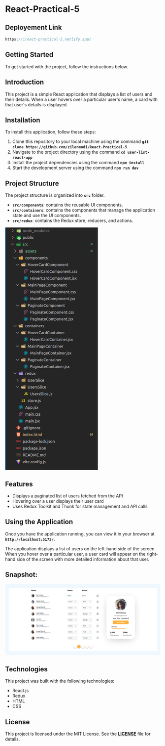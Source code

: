 # React-Practical-5

## Deployement Link

```jsx
https://ireact-practical-5.netlify.app/
```

## **Getting Started**

To get started with the project, follow the instructions below.

## **Introduction**

This project is a simple React application that displays a list of users and their details. When a user hovers over a particular user's name, a card with that user's details is displayed.

## **Installation**

To install this application, follow these steps:

1. Clone this repository to your local machine using the command **`git clone https://github.com/zilenmodi/React-Practical-5`**
2. Navigate to the project directory using the command **`cd user-list-react-app`**
3. Install the project dependencies using the command **`npm install`**
4. Start the development server using the command **`npm run dev`**

## **Project Structure**

The project structure is organized into **`src`** folder.

- **`src/components`**: contains the reusable UI components.
- **`src/containers`**: contains the components that manage the application state and use the UI components.
- **`src/redux`**: contains the Redux store, reducers, and actions.

![Image 1](./src/assets/folderStructure.png)

## **Features**

- Displays a paginated list of users fetched from the API
- Hovering over a user displays their user card
- Uses Redux Toolkit and Thunk for state management and API calls

## **Using the Application**

Once you have the application running, you can view it in your browser at **`http://localhost:5173/`**.

The application displays a list of users on the left-hand side of the screen. When you hover over a particular user, a user card will appear on the right-hand side of the screen with more detailed information about that user.

## Snapshot:

![Image 2](./src/assets/dashboard.png)

## **Technologies**

This project was built with the following technologies:

- React.js
- Redux
- HTML
- CSS

## **License**

This project is licensed under the MIT License. See the **[LICENSE](https://chat.openai.com/LICENSE)** file for details.
